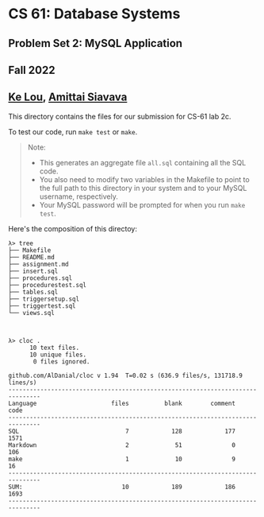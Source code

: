 # CS 61: Database Systems
## Problem Set 2: MySQL Application
## Fall 2022
## [Ke Lou](https://github.com/fpoon777), [Amittai Siavava](https://github.com/siavava)

This directory contains the files for our submission
for CS-61 lab 2c.

To test our code, run `make test` or `make`.

> Note:
> - This generates an aggregate file `all.sql` containing all the SQL code.
> - You also need to modify two variables in the Makefile
>   to point to the full path to this directory in your system
>   and to your MySQL username, respectively.
> - Your MySQL password will be prompted for when you run `make test`.

Here's the composition of this directoy:

```text
λ> tree
├── Makefile
├── README.md
├── assignment.md
├── insert.sql
├── procedures.sql
├── procedurestest.sql
├── tables.sql
├── triggersetup.sql
├── triggertest.sql
└── views.sql



λ> cloc .
      10 text files.
      10 unique files.                              
       0 files ignored.

github.com/AlDanial/cloc v 1.94  T=0.02 s (636.9 files/s, 131718.9 lines/s)
-------------------------------------------------------------------------------
Language                     files          blank        comment           code
-------------------------------------------------------------------------------
SQL                              7            128            177           1571
Markdown                         2             51              0            106
make                             1             10              9             16
-------------------------------------------------------------------------------
SUM:                            10            189            186           1693
-------------------------------------------------------------------------------
```
